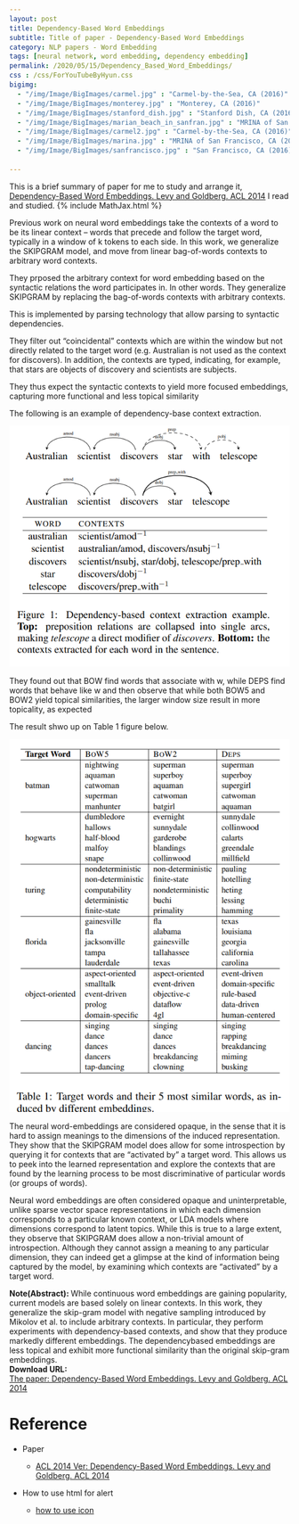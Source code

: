 ```yaml
---
layout: post
title: Dependency-Based Word Embeddings
subtitle: Title of paper - Dependency-Based Word Embeddings
category: NLP papers - Word Embedding
tags: [neural network, word embedding, dependency embedding]
permalink: /2020/05/15/Dependency_Based_Word_Embeddings/
css : /css/ForYouTubeByHyun.css
bigimg: 
  - "/img/Image/BigImages/carmel.jpg" : "Carmel-by-the-Sea, CA (2016)"
  - "/img/Image/BigImages/monterey.jpg" : "Monterey, CA (2016)"
  - "/img/Image/BigImages/stanford_dish.jpg" : "Stanford Dish, CA (2016)"
  - "/img/Image/BigImages/marian_beach_in_sanfran.jpg" : "MRINA of San Francisco, CA (2016)"
  - "/img/Image/BigImages/carmel2.jpg" : "Carmel-by-the-Sea, CA (2016)"
  - "/img/Image/BigImages/marina.jpg" : "MRINA of San Francisco, CA (2016)"
  - "/img/Image/BigImages/sanfrancisco.jpg" : "San Francisco, CA (2016)"
  
---
```


This is a brief summary of paper for me to study and arrange it, [Dependency-Based Word Embeddings. Levy and Goldberg. ACL 2014](https://www.aclweb.org/anthology/P14-2050/) I read and studied. 
{% include MathJax.html %}

Previous work on neural word embeddings take the contexts of a word to be its linear context – words that precede and follow the target word, typically in a window of k tokens to each side. In this work, we generalize the SKIPGRAM model, and move from linear bag-of-words contexts to arbitrary word contexts.

They prposed the arbitrary context for word embedding based on the syntactic relations the word participates in. In other words. They generalize SKIPGRAM by replacing the bag-of-words contexts with arbitrary contexts.

This is implemented by parsing technology that allow parsing to syntactic dependencies.

They filter out “coincidental” contexts which are within the window but not directly related to the target word (e.g. Australian is not used as the context for discovers). In addition, the contexts are typed, indicating, for example, that stars are objects of discovery and scientists are subjects.

They thus expect the syntactic contexts to yield more focused embeddings, capturing more functional and less topical similarity 

The following is an example of dependency-base context extraction.

![Levy and Goldberg. ACL 2014](/img/Image/NaturalLanguageProcessing/NLPLabs/Paper_Investigation/Word2Vec/2020-05-14_Dependency-Based_Word_Embeddings/Dependency_base_embedding.PNG)

They found out that BOW find words that associate with w, while DEPS find words that behave like w and then observe that while both BOW5 and BOW2 yield topical similarities, the larger window size result in more topicality, as expected

The result shwo up on Table 1 figure below. 

![Levy and Goldberg. ACL 2014](/img/Image/NaturalLanguageProcessing/NLPLabs/Paper_Investigation/Word2Vec/2020-05-14_Dependency-Based_Word_Embeddings/Dependency_base_embedding_result.PNG)

The neural word-embeddings are considered opaque, in the sense that it is hard to assign meanings to the dimensions of the induced representation. They show that the SKIPGRAM model does allow for some introspection by querying it for contexts that are “activated by” a target word. This allows us to peek into the learned representation and explore the contexts that are found by the learning process to be most discriminative of particular words (or groups of words).

Neural word embeddings are often considered opaque and uninterpretable, unlike sparse vector space representations in which each dimension corresponds to a particular known context, or LDA models where dimensions correspond to latent topics. While this is true to a large extent, they observe that SKIPGRAM does allow a non-trivial amount of introspection. Although they cannot assign a meaning to any particular dimension, they can indeed get a glimpse at the kind of information being captured by the model, by examining which contexts are “activated” by a target word.

<div class="alert alert-info" role="alert"><i class="fa fa-info-circle"></i> <b>Note(Abstract): </b>
While continuous word embeddings are gaining popularity, current models are based solely on linear contexts. In this work, they generalize the skip-gram model with negative sampling introduced by Mikolov et al. to include arbitrary contexts. In particular, they perform experiments with dependency-based contexts, and show that they produce markedly different embeddings. The dependencybased embeddings are less topical and exhibit more functional similarity than the original skip-gram embeddings.
</div>
    
<div class="alert alert-success" role="alert"><i class="fa fa-paperclip fa-lg"></i> <b>Download URL: </b><br>
  <a href="https://www.aclweb.org/anthology/P14-2050/">The paper: Dependency-Based Word Embeddings. Levy and Goldberg. ACL 2014</a>
</div>

# Reference 

- Paper 
  - [ACL 2014 Ver: Dependency-Based Word Embeddings. Levy and Goldberg. ACL 2014](https://www.aclweb.org/anthology/P14-2050/)
  
- How to use html for alert
  - [how to use icon](http://idratherbewriting.com/documentation-theme-jekyll/mydoc_icons.html)
    






















































